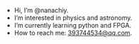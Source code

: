 - Hi, I’m @nanachiy.
- I’m interested in physics and astronomy.
- I’m currently learning python and FPGA.
- How to reach me: 393744534@qq.com.

<!---
nanachiy/nanachiy is a ✨ special ✨ repository because its `README.md` (this file) appears on your GitHub profile.
You can click the Preview link to take a look at your changes.
--->
